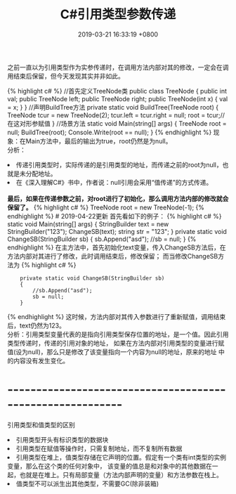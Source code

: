 ﻿---
layout: post
title:  "C#引用类型参数传递"
date:   2019-03-21 16:33:19 +0800
categories: jekyll update
---

之前一直以为引用类型作为实参传递时，在调用方法内部对其的修改，一定会在调用结束后保留，但今天发现其实并非如此。

{% highlight c# %}
//首先定义TreeNode类
public class TreeNode
    {
        public int val;
        public TreeNode left;
        public TreeNode right;
        public TreeNode(int x)
        {
            val = x;
        }
    }
//声明BuildTree方法
private static void BuildTree(TreeNode root)
    {
        TreeNode tcur = new TreeNode(2);
        tcur.left = tcur.right = null;
		root = tcur;//在这对形参赋值
	}
//场景方法
static void Main(string[] args)
    {
		TreeNode root = null;
		BuildTree(root);
		Console.Write(root == null);
	}
{% endhighlight %}
现象：在Main方法中，最后的输出为true，root仍然是为null。
<br>分析：
<li>传递引用类型时，实际传递的是引用类型的地址，而传递之前的root为null，也就是未分配地址。</li>
<li>在《深入理解C#》书中，作者说：null引用会采用“值传递”的方式传递。</li>
<br><strong>最后，如果在传递参数之前，对root进行了初始化，那么调用方法内部的修改就会保留了。</strong>
{% highlight c# %}
TreeNode root = new TreeNode(-1);
{% endhighlight %}
# 2019-04-22更新
首先看如下的例子：
{% highlight c# %}
static void Main(string[] args)
        {
            StringBuilder text = new StringBuilder("123");
            ChangeSB(text);
            string str = "123";
        }
        private static void ChangeSB(StringBuilder sb)
        {
            sb.Append("asd");
            //sb = null;
        }
{% endhighlight %}
在主方法中，首先初始化text变量，传入ChangeSB方法后，在方法内部对其进行了修改，此时调用结束后，修改保留；
而当修改ChangeSB方法为
{% highlight c# %}

        private static void ChangeSB(StringBuilder sb)
        {
            //sb.Append("asd");
            sb = null;
        }
{% endhighlight %}
这时候，方法内部对其传入参数进行了重新赋值，调用结束后，text仍然为123。<br>
分析：引用类型变量代表的是指向引用类型保存位置的地址，是一个值。因此引用类型传递时，传递的引用对象的地址，
如果在方法内部对引用类型的变量进行赋值(设为null)，那么只是修改了该变量指向一个内容为null的地址，原来的地址
中的内容没有发生变化。
# ----------------------------------------------------------
引用类型和值类型的区别
<li>引用类型开头有标识类型的数据块</li>
<li>引用类型在赋值等操作时，只需复制地址，而不复制所有数据</li>
<li>引用类型在堆上，值类型存储在它声明的位置。假定有一个类有int类型的实例变量，那么在这个类的任何对象中，
该变量的值总是和对象中的其他数据在一起，也就是在堆上。只有局部变量（方法内部声明的变量）和方法参数在栈上。</li>
<li>值类型不可以派生出其他类型，不需要GC(除非装箱)</li>